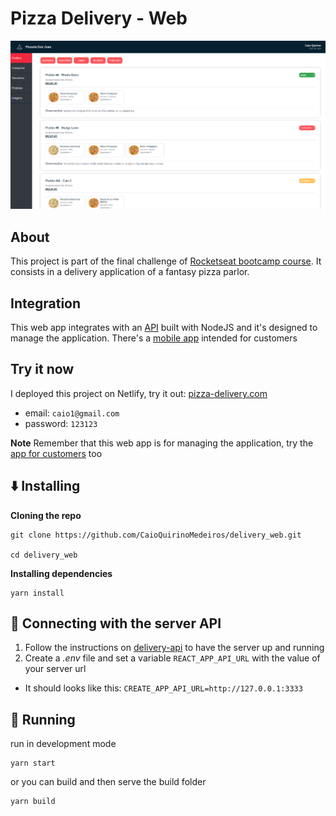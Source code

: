 # Pizza Delivery - Web

<img src="/public/pizza-delivery-thumb.png">

## About

This project is part of the final challenge of [Rocketseat bootcamp course](https://rocketseat.com.br/bootcamp). It consists in a delivery application of a fantasy pizza parlor.

## Integration

This web app integrates with an [API](https://github.com/CaioQuirinoMedeiros/delivery_api) built with NodeJS and it's designed to manage the application. There's a [mobile app](https://github.com/CaioQuirinoMedeiros/delivery_app) intended for customers

## Try it now

I deployed this project on Netlify, try it out: [pizza-delivery.com](https://pizza-delivery.netlify.com)

- email: `caio1@gmail.com`
- password: `123123`

**Note**
Remember that this web app is for managing the application, try the [app for customers](https://github.com/CaioQuirinoMedeiros/delivery_app) too

## :arrow_down: Installing

**Cloning the repo**

```shell
git clone https://github.com/CaioQuirinoMedeiros/delivery_web.git

cd delivery_web
```

**Installing dependencies**

```shell
yarn install
```

## :satellite: Connecting with the server API

1. Follow the instructions on [delivery-api](https://github.com/CaioQuirinoMedeiros/delivery_api) to have the server up and running
2. Create a _.env_ file and set a variable `REACT_APP_API_URL` with the value of your server url

- It should looks like this: `CREATE_APP_API_URL=http://127.0.0.1:3333`

## :runner: Running
run in development mode
```shell
yarn start
```
or you can build and then serve the build folder
```shell
yarn build
```
